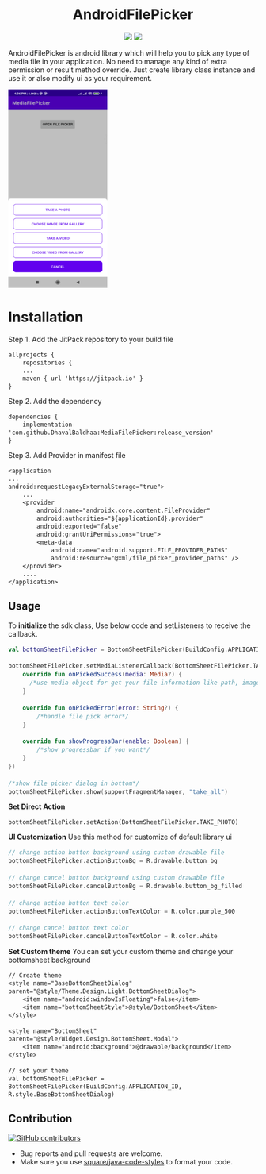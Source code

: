 <h1 align="center">AndroidFilePicker</h1>
<p align="center">
  <a href="https://jitpack.io/#dhaval-baldha1812/mediafilepicker"> <img src="https://jitpack.io/v/dhaval-baldha1812/mediafilepicker/month.svg" /></a>
  <a href="https://jitpack.io/#dhaval-baldha1812/mediafilepicker"> <img src="https://jitpack.io/v/dhaval-baldha1812/mediafilepicker.svg" /></a>
</p>

AndroidFilePicker is android library which will help you to pick any type
of media file in your application. No need to manage any kind of extra
permission or result method override. Just create library class instance
and use it or also modify ui as your requirement.

<img src="https://github.com/DhavalBaldhaa/MediaFilePicker/blob/master/app/screenshots/img1.png" alt="screenshot" width="200" height="400"> 

# Installation
Step 1. Add the JitPack repository to your build file
```
allprojects {
    repositories {
	...
	maven { url 'https://jitpack.io' }
}
```
Step 2. Add the dependency
```
dependencies {
    implementation 'com.github.DhavalBaldhaa:MediaFilePicker:release_version'
}
```

Step 3. Add Provider in manifest file
```
<application
...
android:requestLegacyExternalStorage="true">
    ...
    <provider
        android:name="androidx.core.content.FileProvider"
        android:authorities="${applicationId}.provider"
        android:exported="false"
        android:grantUriPermissions="true">
        <meta-data
            android:name="android.support.FILE_PROVIDER_PATHS"
            android:resource="@xml/file_picker_provider_paths" />
    </provider>
    ....
</application>
```

## Usage

To **initialize** the sdk class, Use below code and setListeners to
receive the callback.

```kotlin
val bottomSheetFilePicker = BottomSheetFilePicker(BuildConfig.APPLICATION_ID)

bottomSheetFilePicker.setMediaListenerCallback(BottomSheetFilePicker.TAKE_ALL /*file pick action*/, object : MediaPickerCallback {
    override fun onPickedSuccess(media: Media?) {
      /*use media object for get your file information like path, image url, thumb url*/
    }

    override fun onPickedError(error: String?) {
        /*handle file pick error*/
    }

    override fun showProgressBar(enable: Boolean) {
        /*show progressbar if you want*/
    }
})

/*show file picker dialog in bottom*/
bottomSheetFilePicker.show(supportFragmentManager, "take_all")
```

**Set Direct Action**
```
bottomSheetFilePicker.setAction(BottomSheetFilePicker.TAKE_PHOTO)
```

**UI Customization** Use this method for customize of default library ui

```kotlin
// change action button background using custom drawable file 
bottomSheetFilePicker.actionButtonBg = R.drawable.button_bg

// change cancel button background using custom drawable file 
bottomSheetFilePicker.cancelButtonBg = R.drawable.button_bg_filled

// change action button text color 
bottomSheetFilePicker.actionButtonTextColor = R.color.purple_500

// change cancel button text color
bottomSheetFilePicker.cancelButtonTextColor = R.color.white
```

**Set Custom theme**
You can set your custom theme and change your bottomsheet background
```
// Create theme
<style name="BaseBottomSheetDialog" parent="@style/Theme.Design.Light.BottomSheetDialog">
    <item name="android:windowIsFloating">false</item>
    <item name="bottomSheetStyle">@style/BottomSheet</item>
</style>

<style name="BottomSheet" parent="@style/Widget.Design.BottomSheet.Modal">
    <item name="android:background">@drawable/background</item>
</style>

// set your theme
val bottomSheetFilePicker = BottomSheetFilePicker(BuildConfig.APPLICATION_ID, R.style.BaseBottomSheetDialog)
```

## Contribution
[![GitHub contributors](https://img.shields.io/github/contributors/dhaval-baldha1812/MediaFilePicker.svg)](https://github.com/dhaval-baldha1812/MediaFilePicker/graphs/contributors)

* Bug reports and pull requests are welcome.
* Make sure you use [square/java-code-styles](https://github.com/square/java-code-styles) to format your code.
